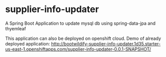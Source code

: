 # supplier-info-updater
A Spring Boot Application to update mysql db using spring-data-jpa and thyemleaf

This application can also be deployed on openshift cloud. Demo of already deployed application:
http://bootwildify-supplier-info-updater.1d35.starter-us-east-1.openshiftapps.com/supplier-info-updater-0.0.1-SNAPSHOT/
